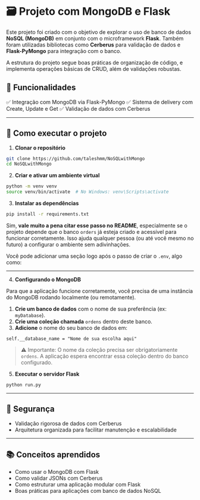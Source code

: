 # 🗃️ Projeto com MongoDB e Flask 

Este projeto foi criado com o objetivo de explorar o uso de banco de dados **NoSQL (MongoDB)** em conjunto com o microframework **Flask**. Também foram utilizadas bibliotecas como **Cerberus** para validação de dados e **Flask-PyMongo** para integração com o banco.

A estrutura do projeto segue boas práticas de organização de código, e implementa operações básicas de CRUD, além de validações robustas.


## 🧪 Funcionalidades

✅ Integração com MongoDB via Flask-PyMongo
✅ Sistema de delivery com Create, Update e Get
✅ Validação de dados com Cerberus


---

## 🚀 Como executar o projeto

1. **Clonar o repositório**

```bash
git clone https://github.com/taleshmm/NoSQLwithMongo
cd NoSQLwithMongo
```

2. **Criar e ativar um ambiente virtual**

```bash
python -m venv venv
source venv/bin/activate  # No Windows: venv\Scripts\activate
```

3. **Instalar as dependências**

```bash
pip install -r requirements.txt
```

Sim, **vale muito a pena citar esse passo no README**, especialmente se o projeto depende que o banco `orders` já esteja criado e acessível para funcionar corretamente. Isso ajuda qualquer pessoa (ou até você mesmo no futuro) a configurar o ambiente sem adivinhações.

Você pode adicionar uma seção logo após o passo de criar o `.env`, algo como:

---

4.  **Configurando o MongoDB**

Para que a aplicação funcione corretamente, você precisa de uma instância do MongoDB rodando localmente (ou remotamente).

1. **Crie um banco de dados** com o nome de sua preferência (ex: `myDatabase`).
2. **Crie uma coleção chamada** `ordens` dentro deste banco.
3. **Adicione** o nome do seu banco de dados em:

```connection_handler
self.__database_name = "Nome de sua escolha aqui"
```


> ⚠️ Importante: O nome da coleção precisa ser obrigatoriamente `ordens`. A aplicação espera encontrar essa coleção dentro do banco configurado.


5. **Executar o servidor Flask**

```bash
python run.py
```

---

## 🔐 Segurança

* Validação rigorosa de dados com Cerberus
* Arquitetura organizada para facilitar manutenção e escalabilidade

---

## 📚 Conceitos aprendidos

* Como usar o MongoDB com Flask
* Como validar JSONs com Cerberus
* Como estruturar uma aplicação modular com Flask
* Boas práticas para aplicações com banco de dados NoSQL

